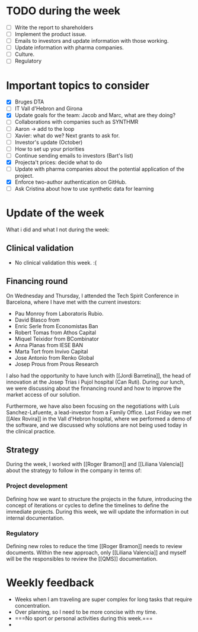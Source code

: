 
# TODO during the week
- [ ] Write the report to shareholders
- [ ] Implement the product issue. 
- [ ] Emails to investors and update information with those working. 
- [ ] Update information with pharma companies.
- [ ] Culture. 
- [ ] Regulatory 
# Important topics to consider
- [x] Bruges DTA
- [ ] IT Vall d'Hebron and Girona
- [x] Update goals for the team: Jacob and Marc, what are they doing? 
- [ ] Collaborations with companies such as SYNTHMR
- [ ] Aaron → add to the loop
- [ ] Xavier: what do we? Next grants to ask for. 
- [ ] Investor's update (October)
- [ ] How to set up your priorities
- [ ] Continue sending emails to investors (Bart's list)
- [x] Projecta't prices: decide what to do
- [ ] Update with pharma companies about the potential application of the project. 
- [x] Enforce two-author authentication on GitHub.
- [ ] Ask Cristina about how to use synthetic data for learning

# Update of the week
What i did and what I not during the week: 
## Clinical validation
- No clinical validation this week. :(
## Financing round

On Wednesday and Thursday, I attended the Tech Spirit Conference in Barcelona, where I have met with the current investors: 
* Pau Monroy from Laboratoris Rubio. 
* David Blasco from 
* Enric Serle from Economistas Ban
* Robert Tomas from Athos Capital
* Miquel Teixidor from BCombinator
* Anna Planas from IESE BAN
* Marta Tort from Invivo Capital
* Jose Antonio from Renko Global
* Josep Prous from Prous Research

I also had the opportunity to have lunch with [[Jordi Barretina]], the head of innovation at the Josep Trias i Pujol hospital (Can Ruti). During our lunch, we were discussing about the finnancing round and how to improve the market access of our solution. 

Furthermore, we have also been focusing on the negotiations with Luís Sanchez-Lafuente, a lead-investor from a Family Office. Last Friday we met [[Alex Rovira]] in the Vall d'Hebron hospital, where we performed a demo of the software, and we discussed why solutions are not being used today in the clinical practice. 

## Strategy
During the week, I worked with [[Roger Bramon]] and [[Liliana Valencia]] about the strategy to follow in the company in terms of: 

### Project development 
Defining how we want to structure the projects in the future, introducing the concept of iterations or cycles to define the timelines to define the immediate projects. During this week, we will update the information in out internal documentation. 

### Regulatory
Defining new roles to reduce the time [[Roger Bramon]] needs to review documents. Within the new approach, only [[Liliana Valencia]] and myself will be the responsibles to review the [[QMS]] documentation. 

# Weekly feedback
* Weeks when I am traveling are super complex for long tasks that require concentration. 
* Over planning, so I need to be more concise with my time. 
* ===No sport or personal activities during this week.===
* 
 
 